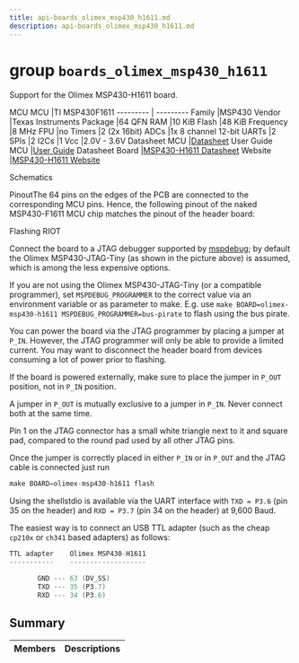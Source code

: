 ```yaml
---
title: api-boards_olimex_msp430_h1611.md
description: api-boards_olimex_msp430_h1611.md
---
```

# group `boards_olimex_msp430_h1611` 

Support for the Olimex MSP430-H1611 board.

MCU
MCU   |TI MSP430F1611
--------- | ---------
Family   |MSP430
Vendor   |Texas Instruments
Package   |64 QFN
RAM   |10 KiB
Flash   |48 KiB
Frequency   |8 MHz
FPU   |no
Timers   |2 (2x 16bit)
ADCs   |1x 8 channel 12-bit
UARTs   |2
SPIs   |2
I2Cs   |1
Vcc   |2.0V - 3.6V
Datasheet MCU   |[Datasheet](https://www.ti.com/product/MSP430F1611)
User Guide MCU   |[User Guide](https://www.ti.com/lit/ug/slau049f/slau049f.pdf)
Datasheet Board   |[MSP430-H1611 Datasheet](https://www.olimex.com/Products/MSP430/Header/_resources/MSP430-Hxxx-e.pdf)
Website   |[MSP430-H1611 Website](https://www.olimex.com/Products/MSP430/Header/MSP430-H1611/)

Schematics

PinoutThe 64 pins on the edges of the PCB are connected to the corresponding MCU pins. Hence, the following pinout of the naked MSP430-F1611 MCU chip matches the pinout of the header board:

Flashing RIOT

Connect the board to a JTAG debugger supported by [mspdebug](https://dlbeer.co.nz/mspdebug/); by default the Olimex MSP430-JTAG-Tiny (as shown in the picture above) is assumed, which is among the less expensive options.

If you are not using the Olimex MSP430-JTAG-Tiny (or a compatible programmer), set `MSPDEBUG_PROGRAMMER` to the correct value via an environment variable or as parameter to make. E.g. use `make BOARD=olimex-msp430-h1611 MSPDEBUG_PROGRAMMER=bus-pirate` to flash using the bus pirate.

You can power the board via the JTAG programmer by placing a jumper at `P_IN`. However, the JTAG programmer will only be able to provide a limited current. You may want to disconnect the header board from devices consuming a lot of power prior to flashing.

If the board is powered externally, make sure to place the jumper in `P_OUT` position, not in `P_IN` position.

A jumper in `P_OUT` is mutually exclusive to a jumper in `P_IN`. Never connect both at the same time.

Pin 1 on the JTAG connector has a small white triangle next to it and square pad, compared to the round pad used by all other JTAG pins.

Once the jumper is correctly placed in either `P_IN` or in `P_OUT` and the JTAG cable is connected just run

```cpp
make BOARD=olimex-msp430-h1611 flash
```

Using the shellstdio is available via the UART interface with `TXD = P3.6` (pin 35 on the header) and `RXD = P3.7` (pin 34 on the header) at 9,600 Baud.

The easiest way is to connect an USB TTL adapter (such as the cheap `cp210x` or `ch341` based adapters) as follows:

```cpp
TTL adapter    Olimex MSP430-H1611
-----------    -------------------

       GND --- 63 (DV_SS)
       TXD --- 35 (P3.7)
       RXD --- 34 (P3.6)
```

## Summary

 Members                        | Descriptions                                
--------------------------------|---------------------------------------------

